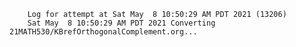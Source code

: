         Log for attempt at Sat May  8 10:50:29 AM PDT 2021 (13206)
        Sat May  8 10:50:29 AM PDT 2021 Converting 21MATH530/KBrefOrthogonalComplement.org...
